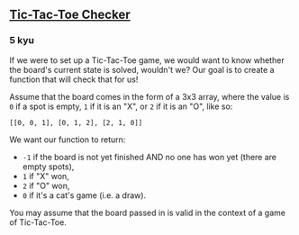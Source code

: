 <h2><a href=https://www.codewars.com/kata/525caa5c1bf619d28c000335/train/python target="_blank">Tic-Tac-Toe Checker</a></h2><h3>5 kyu</h3><p>If we were to set up a Tic-Tac-Toe game, we would want to know whether the board's current state is solved, wouldn't we? Our goal is to create a function that will check that for us!</p><p>Assume that the board comes in the form of a 3x3 array, where the value is <code>0</code> if a spot is empty, <code>1</code> if it is an "X", or <code>2</code> if it is an "O", like so:</p><pre><code>[[0, 0, 1], [0, 1, 2], [2, 1, 0]]</code></pre><p>We want our function to return:</p><ul><li><code>-1</code> if the board is not yet finished AND no one has won yet (there are empty spots),</li><li><code>1</code> if "X" won,</li><li><code>2</code> if "O" won,</li><li><code>0</code> if it's a cat's game (i.e. a draw).</li></ul><p>You may assume that the board passed in is valid in the context of a game of Tic-Tac-Toe.</p>